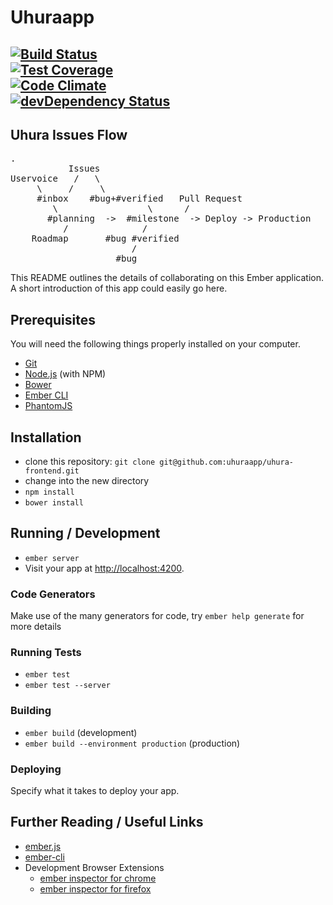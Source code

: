 # Uhuraapp

[![Build Status](https://travis-ci.org/uhuraapp/uhura-frontend.svg?branch=master)](https://travis-ci.org/uhuraapp/uhura-frontend)<br />[![Test Coverage](https://codeclimate.com/github/uhuraapp/uhura-frontend/badges/coverage.svg)](https://codeclimate.com/github/uhuraapp/uhura-frontend/coverage)<br />[![Code Climate](https://codeclimate.com/github/uhuraapp/uhura-frontend/badges/gpa.svg)](https://codeclimate.com/github/uhuraapp/uhura-frontend)<br />[![devDependency Status](https://david-dm.org/uhuraapp/uhura-frontend/dev-status.svg)](https://david-dm.org/uhuraapp/uhura-frontend#info=devDependencies) <br />
----

## Uhura Issues Flow

<pre>.
           Issues
Uservoice   /   \
     \     /     \
     #inbox    #bug+#verified   Pull Request
        \                 \      /
       #planning  ->  #milestone  -> Deploy -> Production
          /              /
    Roadmap       #bug #verified
                       /
                    #bug
</pre>


This README outlines the details of collaborating on this Ember application.
A short introduction of this app could easily go here.

## Prerequisites

You will need the following things properly installed on your computer.

* [Git](http://git-scm.com/)
* [Node.js](http://nodejs.org/) (with NPM)
* [Bower](http://bower.io/)
* [Ember CLI](http://www.ember-cli.com/)
* [PhantomJS](http://phantomjs.org/)

## Installation

* clone this repository: `git clone git@github.com:uhuraapp/uhura-frontend.git`
* change into the new directory
* `npm install`
* `bower install`

## Running / Development

* `ember server`
* Visit your app at [http://localhost:4200](http://localhost:4200).

### Code Generators

Make use of the many generators for code, try `ember help generate` for more details

### Running Tests

* `ember test`
* `ember test --server`

### Building

* `ember build` (development)
* `ember build --environment production` (production)

### Deploying

Specify what it takes to deploy your app.

## Further Reading / Useful Links

* [ember.js](http://emberjs.com/)
* [ember-cli](http://www.ember-cli.com/)
* Development Browser Extensions
  * [ember inspector for chrome](https://chrome.google.com/webstore/detail/ember-inspector/bmdblncegkenkacieihfhpjfppoconhi)
  * [ember inspector for firefox](https://addons.mozilla.org/en-US/firefox/addon/ember-inspector/)

